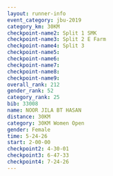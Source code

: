 ```yaml
---
layout: runner-info 
event_category: jbu-2019 
category_km: 30KM 
checkpoint-name2: Split 1 SMK 
checkpoint-name3: Split 2 E Farm 
checkpoint-name4: Split 3 
checkpoint-name5: 
checkpoint-name6: 
checkpoint-name7: 
checkpoint-name8: 
checkpoint-name9: 
overall_rank: 212
gender_rank: 52
category_rank: 25
bib: 33008
name: NOOR JILA BT HASAN
distance: 30KM
category: 30KM Women Open
gender: Female
time: 5-24-26
start: 2-00-00
checkpoint2: 4-30-01
checkpoint3: 6-47-33
checkpoint4: 7-24-26
---
```


